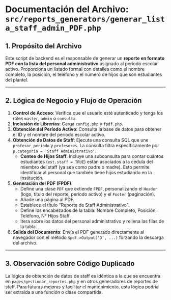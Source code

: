 # Documentación del Archivo: `src/reports_generators/generar_lista_staff_admin_PDF.php`

## 1. Propósito del Archivo

Este script de backend es el responsable de generar un **reporte en formato PDF con la lista del personal administrativo** asignado al período escolar activo. Proporciona un listado formal con detalles como el nombre completo, la posición, el teléfono y el número de hijos que son estudiantes del plantel.

---

## 2. Lógica de Negocio y Flujo de Operación

1.  **Control de Acceso**: Verifica que el usuario esté autenticado y tenga los roles `master`, `admin` o `consulta`.
2.  **Inclusión de Librerías**: Carga `config.php` y `fpdf.php`.
3.  **Obtención del Período Activo**: Consulta la base de datos para obtener el ID y el nombre del período escolar activo.
4.  **Obtención de Datos de Staff**: Ejecuta una consulta SQL que une `profesor_periodo` y `profesores`. La consulta filtra específicamente por `p.categoria = 'Staff Administrativo'`.
    *   **Conteo de Hijos Staff**: Incluye una subconsulta para contar cuántos estudiantes (`est.staff = TRUE`) están asociados a la cédula del miembro del staff (ya sea como padre o madre). Esto permite identificar al personal que también tiene hijos estudiando en la institución.
5.  **Generación del PDF (FPDF)**: 
    *   Define una clase `PDF` que extiende `FPDF`, personalizando el `Header` (logo, título del reporte, período activo) y el `Footer` (paginación).
    *   Añade una página al PDF.
    *   Establece el título "Reporte de Staff Administrativo".
    *   Define los encabezados de la tabla: Nombre Completo, Posición, Teléfono, N° Hijos Staff.
    *   Itera sobre los datos del personal administrativo y rellena las filas de la tabla.
6.  **Salida del Documento**: Envía el PDF generado directamente al navegador con el método `$pdf->Output('D', ...)` forzando la descarga del archivo.

---

## 3. Observación sobre Código Duplicado

La lógica de obtención de datos de staff es idéntica a la que se encuentra en `pages/gestionar_reportes.php` y en otros generadores de reportes de staff. Para futuras mejoras y facilitar el mantenimiento, esta lógica podría ser extraída a una función o clase compartida.
